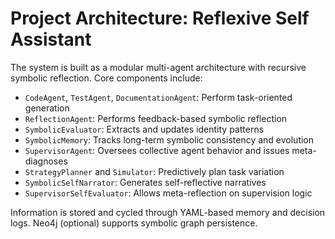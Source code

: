 # Project Architecture: Reflexive Self Assistant

The system is built as a modular multi-agent architecture with recursive symbolic reflection. Core components include:

- `CodeAgent`, `TestAgent`, `DocumentationAgent`: Perform task-oriented generation
- `ReflectionAgent`: Performs feedback-based symbolic reflection
- `SymbolicEvaluator`: Extracts and updates identity patterns
- `SymbolicMemory`: Tracks long-term symbolic consistency and evolution
- `SupervisorAgent`: Oversees collective agent behavior and issues meta-diagnoses
- `StrategyPlanner` and `Simulator`: Predictively plan task variation
- `SymbolicSelfNarrator`: Generates self-reflective narratives
- `SupervisorSelfEvaluator`: Allows meta-reflection on supervision logic

Information is stored and cycled through YAML-based memory and decision logs. Neo4j (optional) supports symbolic graph persistence.